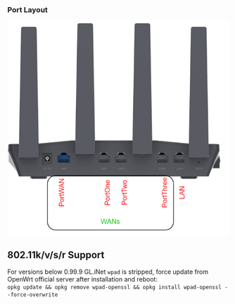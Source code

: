 ### Port Layout
![](assets/flintports.png)

## 802.11k/v/s/r Support
For versions below 0.99.9 GL.iNet `wpad` is stripped, force update from OpenWrt official server after installation and reboot:  
`opkg update && opkg remove wpad-openssl && opkg install wpad-openssl --force-overwrite`
